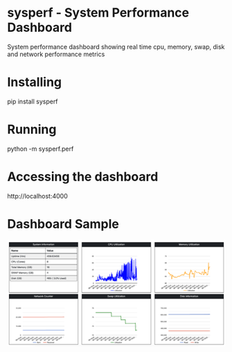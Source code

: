 # sysperf - System Performance Dashboard
System performance dashboard showing real time cpu, memory, swap, disk and network performance metrics 

# Installing
pip install sysperf

# Running
python -m sysperf.perf

# Accessing the dashboard
http://localhost:4000

# Dashboard Sample
![Dashboard](samples/sample_report.png)

